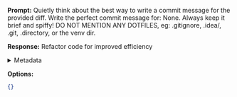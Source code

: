 **Prompt:**
Quietly think about the best way to write a commit message for the provided diff. Write the perfect commit message for: None. Always keep it brief and spiffy! DO NOT MENTION ANY DOTFILES, eg: .gitignore, .idea/, .git, .directory, or the venv dir.

**Response:**
Refactor code for improved efficiency

<details><summary>Metadata</summary>

- Duration: 1035 ms
- Datetime: 2023-07-25T20:52:53.943280
- Model: gpt-3.5-turbo-0613

</details>

**Options:**
```json
{}
```

